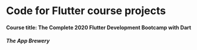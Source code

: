 # Code for Flutter course projects
#### Course title: The Complete 2020 Flutter Development Bootcamp with Dart
##### The App Brewery
